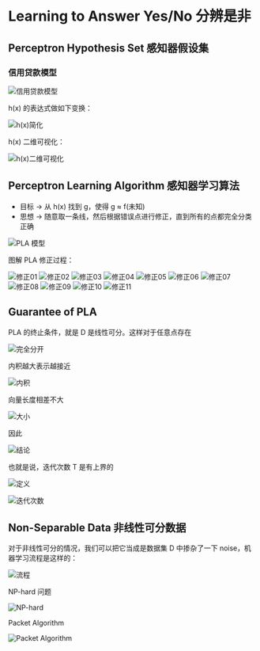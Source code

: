 # Learning to Answer Yes/No 分辨是非
## Perceptron Hypothesis Set 感知器假设集
### 信用贷款模型

![信用贷款模型](/images/xydk.png)

h(x) 的表达式做如下变换：

![h(x)简化](/images/hxjh.png)

h(x) 二维可视化：

![h(x)二维可视化](/images/hx2d.png)

## Perceptron Learning Algorithm 感知器学习算法

- 目标 -> 从 h(x) 找到 g，使得 g ≈ f(未知)
- 思想 -> 随意取一条线，然后根据错误点进行修正，直到所有的点都完全分类正确

![PLA 模型](/images/plamx.png)

图解 PLA 修正过程：

![修正01](/images/xz01.png) ![修正02](/images/xz02.png) ![修正03](/images/xz03.png)
![修正04](/images/xz04.png) ![修正05](/images/xz05.png) ![修正06](/images/xz06.png)
![修正07](/images/xz07.png) ![修正08](/images/xz08.png) ![修正09](/images/xz09.png)
![修正10](/images/xz10.png) ![修正11](/images/xz11.png) 

## Guarantee of PLA

PLA 的终止条件，就是 D 是线性可分。这样对于任意点存在

![完全分开](/images/gpla01.png)

内积越大表示越接近

![内积](/images/gpla02.png)

向量长度相差不大
	
![大小](/images/gpla03.png)

因此

![结论](/images/gpla04.jpg)

也就是说，迭代次数 T 是有上界的

![定义](/images/gpla06.jpg)

![迭代次数](/images/gpla05.png)

## Non-Separable Data 非线性可分数据

对于非线性可分的情况，我们可以把它当成是数据集 D 中掺杂了一下 noise，机器学习流程是这样的：

![流程](/images/fx01.png)

NP-hard 问题

![NP-hard](/images/fx02.png)

Packet Algorithm

![Packet Algorithm](/images/fx03.png)
